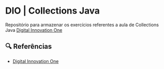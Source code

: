 
# DIO | Collections Java

Repositório para armazenar os exercícios referentes a aula de Collections Java [Digital Innovation One](https://www.dio.me/)

## 🔍 Referências
- [Digital Innovation One](https://www.dio.me/)